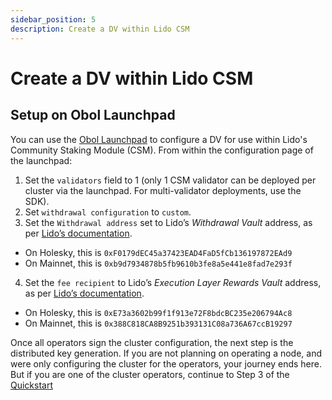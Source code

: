 ```yaml
---
sidebar_position: 5
description: Create a DV within Lido CSM 
---
```

# Create a DV within Lido CSM 

## Setup on Obol Launchpad 

You can use the [Obol Launchpad](../dvl/intro.md) to configure a DV for use within Lido's Community Staking Module (CSM). From within the configuration page of the launchpad:

1. Set the `validators` field to 1 
(only 1 CSM validator can be deployed per cluster via the launchpad. For multi-validator deployments, use the SDK). 
2. Set `withdrawal configuration` to `custom`.
3. Set the `Withdrawal address` set to Lido’s *Withdrawal Vault* address, as per [Lido’s documentation](https://docs.lido.fi/deployed-contracts/holesky/). 
- On Holesky, this is `0xF0179dEC45a37423EAD4FaD5fCb136197872EAd9` 
- On Mainnet, this is `0xb9d7934878b5fb9610b3fe8a5e441e8fad7e293f`
    
4. Set the `fee recipient` to Lido’s *Execution Layer Rewards Vault* address, as per [Lido’s documentation](https://docs.lido.fi/deployed-contracts/holesky/).  
- On Holesky, this is `0xE73a3602b99f1f913e72F8bdcBC235e206794Ac8`
- On Mainnet, this is `0x388C818CA8B9251b393131C08a736A67ccB19297`

Once all operators sign the cluster configuration, the next step is the distributed key generation. If you are not planning on operating a node, and were only configuring the cluster for the operators, your journey ends here. But if you are one of the cluster operators, continue to Step 3 of the [Quickstart](../start/quickstart_group.mdx#step-3-run-the-distributed-key-generation-dkg-ceremony)

